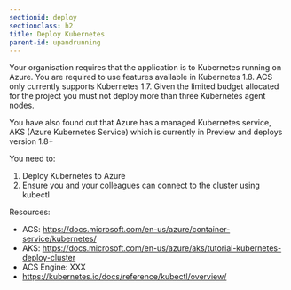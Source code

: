 ```yaml
---
sectionid: deploy
sectionclass: h2
title: Deploy Kubernetes
parent-id: upandrunning
---
```


Your organisation requires that the application is to Kubernetes running on
Azure. You are required to use features available in Kubernetes 1.8. ACS only
currently supports Kubernetes 1.7. Given the limited budget allocated for the
project you must not deploy more than three Kubernetes agent nodes. 

You have also found out that Azure has a managed Kubernetes service, 
AKS (Azure Kubernetes Service) which is currently in Preview and deploys version 1.8+

You need to:

1. Deploy Kubernetes to Azure
2. Ensure you and your colleagues can connect to the cluster using kubectl

Resources:

- ACS: <https://docs.microsoft.com/en-us/azure/container-service/kubernetes/>
- AKS: <https://docs.microsoft.com/en-us/azure/aks/tutorial-kubernetes-deploy-cluster>
- ACS Engine: XXX
- <https://kubernetes.io/docs/reference/kubectl/overview/>
